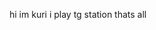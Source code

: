 hi im kuri
i play tg station
thats all

<!---
kuricityy/kuricityy is a ✨ special ✨ repository because its `README.md` (this file) appears on your GitHub profile.
You can click the Preview link to take a look at your changes.
--->
